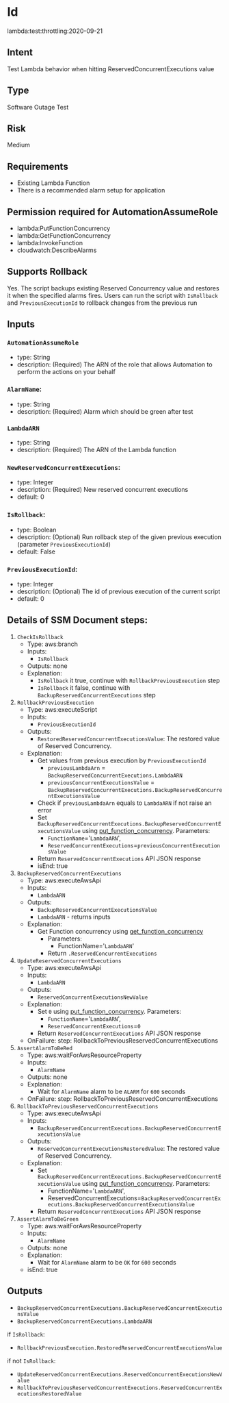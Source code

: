 # Id
lambda:test:throttling:2020-09-21

## Intent
Test Lambda behavior when hitting ReservedConcurrentExecutions value 

## Type
Software Outage Test

## Risk
Medium

## Requirements
* Existing Lambda Function
* There is a recommended alarm setup for application

## Permission required for AutomationAssumeRole
* lambda:PutFunctionConcurrency
* lambda:GetFunctionConcurrency
* lambda:InvokeFunction
* cloudwatch:DescribeAlarms

## Supports Rollback
Yes. The script backups existing Reserved Concurrency value and restores it when the specified alarms fires.
Users can run the script with `IsRollback` and `PreviousExecutionId` to rollback changes from the previous run 

## Inputs
### `AutomationAssumeRole`
  * type: String
  * description: (Required) The ARN of the role that allows Automation to perform the actions on your behalf
### `AlarmName`:
  * type: String
  * description: (Required) Alarm which should be green after test
### `LambdaARN`
  * type: String
  * description: (Required) The ARN of the Lambda function
### `NewReservedConcurrentExecutions`:
  * type: Integer
  * description: (Required) New reserved concurrent executions
  * default: 0
### `IsRollback`:
  * type: Boolean
  * description: (Optional) Run rollback step of the given previous execution (parameter `PreviousExecutionId`)
  * default: False
### `PreviousExecutionId`:
  * type: Integer
  * description: (Optional) The id of previous execution of the current script
  * default: 0

## Details of SSM Document steps:
1. `CheckIsRollback`
    * Type: aws:branch
    * Inputs:
        * `IsRollback`
    * Outputs: none
    * Explanation:
        * `IsRollback` it true, continue with `RollbackPreviousExecution` step
        * `IsRollback` it false, continue with `BackupReservedConcurrentExecutions` step
1. `RollbackPreviousExecution`
    * Type: aws:executeScript
    * Inputs:
        * `PreviousExecutionId`
    * Outputs: 
        * `RestoredReservedConcurrentExecutionsValue`: The restored value of Reserved Concurrency.
    * Explanation:
        * Get values from previous execution by `PreviousExecutionId`
          * `previousLambdaArn` = `BackupReservedConcurrentExecutions.LambdaARN` 
          * `previousConcurrentExecutionsValue` = `BackupReservedConcurrentExecutions.BackupReservedConcurrentExecutionsValue` 
        * Check if `previousLambdaArn` equals to `LambdaARN` if not raise an error
        * Set `BackupReservedConcurrentExecutions.BackupReservedConcurrentExecutionsValue` using  [put_function_concurrency](https://boto3.amazonaws.com/v1/documentation/api/latest/reference/services/lambda.html#Lambda.Client.put_function_concurrency). Parameters:
          * `FunctionName`='`LambdaARN`',
          * `ReservedConcurrentExecutions`=`previousConcurrentExecutionsValue`
        * Return `ReservedConcurrentExecutions` API JSON response
        * isEnd: true
1. `BackupReservedConcurrentExecutions`
    * Type: aws:executeAwsApi
    * Inputs:
        * `LambdaARN`
    * Outputs:
        * `BackupReservedConcurrentExecutionsValue`
        * `LambdaARN` - returns inputs
    * Explanation:
        * Get Function concurrency using [get_function_concurrency](https://boto3.amazonaws.com/v1/documentation/api/latest/reference/services/lambda.html#Lambda.Client.get_function_concurrency)
            * Parameters:
                * FunctionName='`LambdaARN`'
            * Return `.ReservedConcurrentExecutions`
1. `UpdateReservedConcurrentExecutions`
    * Type: aws:executeAwsApi
    * Inputs:
        * `LambdaARN`
    * Outputs: 
        * `ReservedConcurrentExecutionsNewValue`
    * Explanation:
        * Set `0` using  [put_function_concurrency](https://boto3.amazonaws.com/v1/documentation/api/latest/reference/services/lambda.html#Lambda.Client.put_function_concurrency). Parameters:
          * `FunctionName`='`LambdaARN`',
          * `ReservedConcurrentExecutions`=`0`
        * Return `ReservedConcurrentExecutions` API JSON response
    * OnFailure: step: RollbackToPreviousReservedConcurrentExecutions 
1. `AssertAlarmToBeRed`
    * Type: aws:waitForAwsResourceProperty
    * Inputs:
        * `AlarmName`
    * Outputs: none
    * Explanation:
        * Wait for `AlarmName` alarm to be `ALARM` for `600` seconds
    * OnFailure: step: RollbackToPreviousReservedConcurrentExecutions 
1. `RollbackToPreviousReservedConcurrentExecutions`
    * Type: aws:executeAwsApi
    * Inputs:
        * `BackupReservedConcurrentExecutions.BackupReservedConcurrentExecutionsValue`
    * Outputs:
        * `ReservedConcurrentExecutionsRestoredValue`: The restored value of Reserved Concurrency.
    * Explanation:
        * Set `BackupReservedConcurrentExecutions.BackupReservedConcurrentExecutionsValue` using  [put_function_concurrency](https://boto3.amazonaws.com/v1/documentation/api/latest/reference/services/lambda.html#Lambda.Client.put_function_concurrency). Parameters:
          * FunctionName='`LambdaARN`',
          * ReservedConcurrentExecutions=`BackupReservedConcurrentExecutions.BackupReservedConcurrentExecutionsValue`
        * Return `ReservedConcurrentExecutions` API JSON response
1. `AssertAlarmToBeGreen`
    * Type: aws:waitForAwsResourceProperty
    * Inputs:
        * `AlarmName`
    * Outputs: none
    * Explanation:
        * Wait for `AlarmName` alarm to be `OK` for `600` seconds
    * isEnd: true
## Outputs
* `BackupReservedConcurrentExecutions.BackupReservedConcurrentExecutionsValue`
* `BackupReservedConcurrentExecutions.LambdaARN`

if `IsRollback`:
* `RollbackPreviousExecution.RestoredReservedConcurrentExecutionsValue`

if not `IsRollback`:
* `UpdateReservedConcurrentExecutions.ReservedConcurrentExecutionsNewValue`
* `RollbackToPreviousReservedConcurrentExecutions.ReservedConcurrentExecutionsRestoredValue`